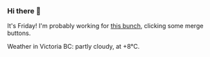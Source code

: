 ### Hi there :wave:

It's Friday! I'm probably working for [this bunch](https://github.com/kohofinancial), clicking some merge buttons.

Weather in Victoria BC: partly cloudy, at +8°C.
